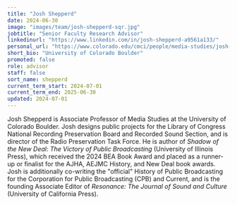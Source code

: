 ```yaml
---
title: "Josh Shepperd"
date: 2024-06-30
image: "images/team/josh-shepperd-sqr.jpg"
jobtitle: "Senior Faculty Research Advisor"
linkedinurl: "https://www.linkedin.com/in/josh-shepperd-a9561a133/"
personal_url: "https://www.colorado.edu/cmci/people/media-studies/josh-shepperd"
short_bio: "University of Colorado Boulder"
promoted: false
role: advisor
staff: false
sort_name: shepperd
current_term_start: 2024-07-01
current_term_end: 2025-06-30
updated: 2024-07-01
---
```


Josh Shepperd is Associate Professor of Media Studies at the University of Colorado Boulder.
Josh designs public projects for the Library of Congress National Recording Preservation Board and Recorded Sound Section, and is director of the Radio Preservation Task Force.
He is author of _Shadow of the New Deal: The Victory of Public Broadcasting_ (University of Illinois Press), which received the 2024 BEA Book Award and placed as a runner-up or finalist for the AJHA, AEJMC History, and New Deal book awards.
Josh is additionally co-writing the "official" History of Public Broadcasting for the Corporation for Public Broadcasting (CPB) and Current, and is the founding Associate Editor of _Resonance: The Journal of Sound and Culture_ (University of California Press).
